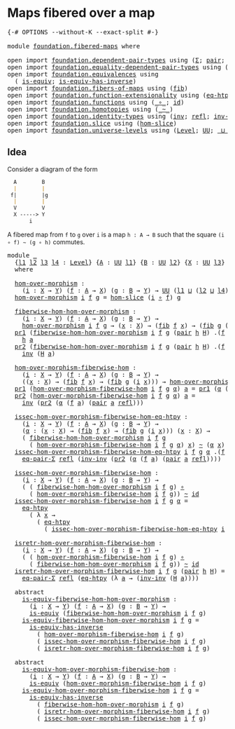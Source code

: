 # Maps fibered over a map

<pre class="Agda"><a id="36" class="Symbol">{-#</a> <a id="40" class="Keyword">OPTIONS</a> <a id="48" class="Pragma">--without-K</a> <a id="60" class="Pragma">--exact-split</a> <a id="74" class="Symbol">#-}</a>

<a id="79" class="Keyword">module</a> <a id="86" href="foundation.fibered-maps.html" class="Module">foundation.fibered-maps</a> <a id="110" class="Keyword">where</a>

<a id="117" class="Keyword">open</a> <a id="122" class="Keyword">import</a> <a id="129" href="foundation.dependent-pair-types.html" class="Module">foundation.dependent-pair-types</a> <a id="161" class="Keyword">using</a> <a id="167" class="Symbol">(</a><a id="168" href="foundation-core.dependent-pair-types.html#502" class="Record">Σ</a><a id="169" class="Symbol">;</a> <a id="171" href="foundation-core.dependent-pair-types.html#575" class="InductiveConstructor">pair</a><a id="175" class="Symbol">;</a> <a id="177" href="foundation-core.dependent-pair-types.html#592" class="Field">pr1</a><a id="180" class="Symbol">;</a> <a id="182" href="foundation-core.dependent-pair-types.html#604" class="Field">pr2</a><a id="185" class="Symbol">)</a>
<a id="187" class="Keyword">open</a> <a id="192" class="Keyword">import</a> <a id="199" href="foundation.equality-dependent-pair-types.html" class="Module">foundation.equality-dependent-pair-types</a> <a id="240" class="Keyword">using</a> <a id="246" class="Symbol">(</a><a id="247" href="foundation.equality-dependent-pair-types.html#1372" class="Function">eq-pair-Σ</a><a id="256" class="Symbol">)</a>
<a id="258" class="Keyword">open</a> <a id="263" class="Keyword">import</a> <a id="270" href="foundation.equivalences.html" class="Module">foundation.equivalences</a> <a id="294" class="Keyword">using</a>
  <a id="302" class="Symbol">(</a> <a id="304" href="foundation-core.equivalences.html#1543" class="Function">is-equiv</a><a id="312" class="Symbol">;</a> <a id="314" href="foundation-core.equivalences.html#3000" class="Function">is-equiv-has-inverse</a><a id="334" class="Symbol">)</a>
<a id="336" class="Keyword">open</a> <a id="341" class="Keyword">import</a> <a id="348" href="foundation.fibers-of-maps.html" class="Module">foundation.fibers-of-maps</a> <a id="374" class="Keyword">using</a> <a id="380" class="Symbol">(</a><a id="381" href="foundation-core.fibers-of-maps.html#929" class="Function">fib</a><a id="384" class="Symbol">)</a>
<a id="386" class="Keyword">open</a> <a id="391" class="Keyword">import</a> <a id="398" href="foundation.function-extensionality.html" class="Module">foundation.function-extensionality</a> <a id="433" class="Keyword">using</a> <a id="439" class="Symbol">(</a><a id="440" href="foundation-core.function-extensionality.html#1463" class="Function">eq-htpy</a><a id="447" class="Symbol">)</a>
<a id="449" class="Keyword">open</a> <a id="454" class="Keyword">import</a> <a id="461" href="foundation.functions.html" class="Module">foundation.functions</a> <a id="482" class="Keyword">using</a> <a id="488" class="Symbol">(</a><a id="489" href="foundation-core.functions.html#407" class="Function Operator">_∘_</a><a id="492" class="Symbol">;</a> <a id="494" href="foundation-core.functions.html#309" class="Function">id</a><a id="496" class="Symbol">)</a>
<a id="498" class="Keyword">open</a> <a id="503" class="Keyword">import</a> <a id="510" href="foundation.homotopies.html" class="Module">foundation.homotopies</a> <a id="532" class="Keyword">using</a> <a id="538" class="Symbol">(</a><a id="539" href="foundation-core.homotopies.html#614" class="Function Operator">_~_</a><a id="542" class="Symbol">)</a>
<a id="544" class="Keyword">open</a> <a id="549" class="Keyword">import</a> <a id="556" href="foundation.identity-types.html" class="Module">foundation.identity-types</a> <a id="582" class="Keyword">using</a> <a id="588" class="Symbol">(</a><a id="589" href="foundation-core.identity-types.html#2716" class="Function">inv</a><a id="592" class="Symbol">;</a> <a id="594" href="foundation-core.identity-types.html#1807" class="InductiveConstructor">refl</a><a id="598" class="Symbol">;</a> <a id="600" href="foundation-core.identity-types.html#3319" class="Function">inv-inv</a><a id="607" class="Symbol">)</a>
<a id="609" class="Keyword">open</a> <a id="614" class="Keyword">import</a> <a id="621" href="foundation.slice.html" class="Module">foundation.slice</a> <a id="638" class="Keyword">using</a> <a id="644" class="Symbol">(</a><a id="645" href="foundation.slice.html#2935" class="Function">hom-slice</a><a id="654" class="Symbol">)</a>
<a id="656" class="Keyword">open</a> <a id="661" class="Keyword">import</a> <a id="668" href="foundation.universe-levels.html" class="Module">foundation.universe-levels</a> <a id="695" class="Keyword">using</a> <a id="701" class="Symbol">(</a><a id="702" href="Agda.Primitive.html#597" class="Postulate">Level</a><a id="707" class="Symbol">;</a> <a id="709" href="foundation-core.universe-levels.html#222" class="Primitive">UU</a><a id="711" class="Symbol">;</a> <a id="713" href="Agda.Primitive.html#810" class="Primitive Operator">_⊔_</a><a id="716" class="Symbol">)</a>
</pre>
## Idea

Consider a diagram of the form

```md
  A        B
  |        |
 f|        |g
  |        |
  V        V
  X -----> Y
       i
```

A fibered map from `f` to `g` over `i` is a map `h : A → B` such that the square `(i ∘ f) ~ (g ∘ h)` commutes.

<pre class="Agda"><a id="983" class="Keyword">module</a> <a id="990" href="foundation.fibered-maps.html#990" class="Module">_</a>
  <a id="994" class="Symbol">{</a><a id="995" href="foundation.fibered-maps.html#995" class="Bound">l1</a> <a id="998" href="foundation.fibered-maps.html#998" class="Bound">l2</a> <a id="1001" href="foundation.fibered-maps.html#1001" class="Bound">l3</a> <a id="1004" href="foundation.fibered-maps.html#1004" class="Bound">l4</a> <a id="1007" class="Symbol">:</a> <a id="1009" href="Agda.Primitive.html#597" class="Postulate">Level</a><a id="1014" class="Symbol">}</a> <a id="1016" class="Symbol">{</a><a id="1017" href="foundation.fibered-maps.html#1017" class="Bound">A</a> <a id="1019" class="Symbol">:</a> <a id="1021" href="foundation-core.universe-levels.html#222" class="Primitive">UU</a> <a id="1024" href="foundation.fibered-maps.html#995" class="Bound">l1</a><a id="1026" class="Symbol">}</a> <a id="1028" class="Symbol">{</a><a id="1029" href="foundation.fibered-maps.html#1029" class="Bound">B</a> <a id="1031" class="Symbol">:</a> <a id="1033" href="foundation-core.universe-levels.html#222" class="Primitive">UU</a> <a id="1036" href="foundation.fibered-maps.html#998" class="Bound">l2</a><a id="1038" class="Symbol">}</a> <a id="1040" class="Symbol">{</a><a id="1041" href="foundation.fibered-maps.html#1041" class="Bound">X</a> <a id="1043" class="Symbol">:</a> <a id="1045" href="foundation-core.universe-levels.html#222" class="Primitive">UU</a> <a id="1048" href="foundation.fibered-maps.html#1001" class="Bound">l3</a><a id="1050" class="Symbol">}</a> <a id="1052" class="Symbol">{</a><a id="1053" href="foundation.fibered-maps.html#1053" class="Bound">Y</a> <a id="1055" class="Symbol">:</a> <a id="1057" href="foundation-core.universe-levels.html#222" class="Primitive">UU</a> <a id="1060" href="foundation.fibered-maps.html#1004" class="Bound">l4</a><a id="1062" class="Symbol">}</a>
  <a id="1066" class="Keyword">where</a>

  <a id="1075" href="foundation.fibered-maps.html#1075" class="Function">hom-over-morphism</a> <a id="1093" class="Symbol">:</a>
    <a id="1099" class="Symbol">(</a><a id="1100" href="foundation.fibered-maps.html#1100" class="Bound">i</a> <a id="1102" class="Symbol">:</a> <a id="1104" href="foundation.fibered-maps.html#1041" class="Bound">X</a> <a id="1106" class="Symbol">→</a> <a id="1108" href="foundation.fibered-maps.html#1053" class="Bound">Y</a><a id="1109" class="Symbol">)</a> <a id="1111" class="Symbol">(</a><a id="1112" href="foundation.fibered-maps.html#1112" class="Bound">f</a> <a id="1114" class="Symbol">:</a> <a id="1116" href="foundation.fibered-maps.html#1017" class="Bound">A</a> <a id="1118" class="Symbol">→</a> <a id="1120" href="foundation.fibered-maps.html#1041" class="Bound">X</a><a id="1121" class="Symbol">)</a> <a id="1123" class="Symbol">(</a><a id="1124" href="foundation.fibered-maps.html#1124" class="Bound">g</a> <a id="1126" class="Symbol">:</a> <a id="1128" href="foundation.fibered-maps.html#1029" class="Bound">B</a> <a id="1130" class="Symbol">→</a> <a id="1132" href="foundation.fibered-maps.html#1053" class="Bound">Y</a><a id="1133" class="Symbol">)</a> <a id="1135" class="Symbol">→</a> <a id="1137" href="foundation-core.universe-levels.html#222" class="Primitive">UU</a> <a id="1140" class="Symbol">(</a><a id="1141" href="foundation.fibered-maps.html#995" class="Bound">l1</a> <a id="1144" href="Agda.Primitive.html#810" class="Primitive Operator">⊔</a> <a id="1146" class="Symbol">(</a><a id="1147" href="foundation.fibered-maps.html#998" class="Bound">l2</a> <a id="1150" href="Agda.Primitive.html#810" class="Primitive Operator">⊔</a> <a id="1152" href="foundation.fibered-maps.html#1004" class="Bound">l4</a><a id="1154" class="Symbol">))</a>
  <a id="1159" href="foundation.fibered-maps.html#1075" class="Function">hom-over-morphism</a> <a id="1177" href="foundation.fibered-maps.html#1177" class="Bound">i</a> <a id="1179" href="foundation.fibered-maps.html#1179" class="Bound">f</a> <a id="1181" href="foundation.fibered-maps.html#1181" class="Bound">g</a> <a id="1183" class="Symbol">=</a> <a id="1185" href="foundation.slice.html#2935" class="Function">hom-slice</a> <a id="1195" class="Symbol">(</a><a id="1196" href="foundation.fibered-maps.html#1177" class="Bound">i</a> <a id="1198" href="foundation-core.functions.html#407" class="Function Operator">∘</a> <a id="1200" href="foundation.fibered-maps.html#1179" class="Bound">f</a><a id="1201" class="Symbol">)</a> <a id="1203" href="foundation.fibered-maps.html#1181" class="Bound">g</a>

  <a id="1208" href="foundation.fibered-maps.html#1208" class="Function">fiberwise-hom-hom-over-morphism</a> <a id="1240" class="Symbol">:</a>
    <a id="1246" class="Symbol">(</a><a id="1247" href="foundation.fibered-maps.html#1247" class="Bound">i</a> <a id="1249" class="Symbol">:</a> <a id="1251" href="foundation.fibered-maps.html#1041" class="Bound">X</a> <a id="1253" class="Symbol">→</a> <a id="1255" href="foundation.fibered-maps.html#1053" class="Bound">Y</a><a id="1256" class="Symbol">)</a> <a id="1258" class="Symbol">(</a><a id="1259" href="foundation.fibered-maps.html#1259" class="Bound">f</a> <a id="1261" class="Symbol">:</a> <a id="1263" href="foundation.fibered-maps.html#1017" class="Bound">A</a> <a id="1265" class="Symbol">→</a> <a id="1267" href="foundation.fibered-maps.html#1041" class="Bound">X</a><a id="1268" class="Symbol">)</a> <a id="1270" class="Symbol">(</a><a id="1271" href="foundation.fibered-maps.html#1271" class="Bound">g</a> <a id="1273" class="Symbol">:</a> <a id="1275" href="foundation.fibered-maps.html#1029" class="Bound">B</a> <a id="1277" class="Symbol">→</a> <a id="1279" href="foundation.fibered-maps.html#1053" class="Bound">Y</a><a id="1280" class="Symbol">)</a> <a id="1282" class="Symbol">→</a>
    <a id="1288" href="foundation.fibered-maps.html#1075" class="Function">hom-over-morphism</a> <a id="1306" href="foundation.fibered-maps.html#1247" class="Bound">i</a> <a id="1308" href="foundation.fibered-maps.html#1259" class="Bound">f</a> <a id="1310" href="foundation.fibered-maps.html#1271" class="Bound">g</a> <a id="1312" class="Symbol">→</a> <a id="1314" class="Symbol">(</a><a id="1315" href="foundation.fibered-maps.html#1315" class="Bound">x</a> <a id="1317" class="Symbol">:</a> <a id="1319" href="foundation.fibered-maps.html#1041" class="Bound">X</a><a id="1320" class="Symbol">)</a> <a id="1322" class="Symbol">→</a> <a id="1324" class="Symbol">(</a><a id="1325" href="foundation-core.fibers-of-maps.html#929" class="Function">fib</a> <a id="1329" href="foundation.fibered-maps.html#1259" class="Bound">f</a> <a id="1331" href="foundation.fibered-maps.html#1315" class="Bound">x</a><a id="1332" class="Symbol">)</a> <a id="1334" class="Symbol">→</a> <a id="1336" class="Symbol">(</a><a id="1337" href="foundation-core.fibers-of-maps.html#929" class="Function">fib</a> <a id="1341" href="foundation.fibered-maps.html#1271" class="Bound">g</a> <a id="1343" class="Symbol">(</a><a id="1344" href="foundation.fibered-maps.html#1247" class="Bound">i</a> <a id="1346" href="foundation.fibered-maps.html#1315" class="Bound">x</a><a id="1347" class="Symbol">))</a>
  <a id="1352" href="foundation-core.dependent-pair-types.html#592" class="Field">pr1</a> <a id="1356" class="Symbol">(</a><a id="1357" href="foundation.fibered-maps.html#1208" class="Function">fiberwise-hom-hom-over-morphism</a> <a id="1389" href="foundation.fibered-maps.html#1389" class="Bound">i</a> <a id="1391" href="foundation.fibered-maps.html#1391" class="Bound">f</a> <a id="1393" href="foundation.fibered-maps.html#1393" class="Bound">g</a> <a id="1395" class="Symbol">(</a><a id="1396" href="foundation-core.dependent-pair-types.html#575" class="InductiveConstructor">pair</a> <a id="1401" href="foundation.fibered-maps.html#1401" class="Bound">h</a> <a id="1403" href="foundation.fibered-maps.html#1403" class="Bound">H</a><a id="1404" class="Symbol">)</a> <a id="1406" class="DottedPattern Symbol">.(</a><a id="1408" href="foundation.fibered-maps.html#1391" class="DottedPattern Bound">f</a> <a id="1410" href="foundation.fibered-maps.html#1419" class="DottedPattern Bound">a</a><a id="1411" class="DottedPattern Symbol">)</a> <a id="1413" class="Symbol">(</a><a id="1414" href="foundation-core.dependent-pair-types.html#575" class="InductiveConstructor">pair</a> <a id="1419" href="foundation.fibered-maps.html#1419" class="Bound">a</a> <a id="1421" href="foundation-core.identity-types.html#1807" class="InductiveConstructor">refl</a><a id="1425" class="Symbol">))</a> <a id="1428" class="Symbol">=</a>
    <a id="1434" href="foundation.fibered-maps.html#1401" class="Bound">h</a> <a id="1436" href="foundation.fibered-maps.html#1419" class="Bound">a</a>
  <a id="1440" href="foundation-core.dependent-pair-types.html#604" class="Field">pr2</a> <a id="1444" class="Symbol">(</a><a id="1445" href="foundation.fibered-maps.html#1208" class="Function">fiberwise-hom-hom-over-morphism</a> <a id="1477" href="foundation.fibered-maps.html#1477" class="Bound">i</a> <a id="1479" href="foundation.fibered-maps.html#1479" class="Bound">f</a> <a id="1481" href="foundation.fibered-maps.html#1481" class="Bound">g</a> <a id="1483" class="Symbol">(</a><a id="1484" href="foundation-core.dependent-pair-types.html#575" class="InductiveConstructor">pair</a> <a id="1489" href="foundation.fibered-maps.html#1489" class="Bound">h</a> <a id="1491" href="foundation.fibered-maps.html#1491" class="Bound">H</a><a id="1492" class="Symbol">)</a> <a id="1494" class="DottedPattern Symbol">.(</a><a id="1496" href="foundation.fibered-maps.html#1479" class="DottedPattern Bound">f</a> <a id="1498" href="foundation.fibered-maps.html#1507" class="DottedPattern Bound">a</a><a id="1499" class="DottedPattern Symbol">)</a> <a id="1501" class="Symbol">(</a><a id="1502" href="foundation-core.dependent-pair-types.html#575" class="InductiveConstructor">pair</a> <a id="1507" href="foundation.fibered-maps.html#1507" class="Bound">a</a> <a id="1509" href="foundation-core.identity-types.html#1807" class="InductiveConstructor">refl</a><a id="1513" class="Symbol">))</a> <a id="1516" class="Symbol">=</a>
    <a id="1522" href="foundation-core.identity-types.html#2716" class="Function">inv</a> <a id="1526" class="Symbol">(</a><a id="1527" href="foundation.fibered-maps.html#1491" class="Bound">H</a> <a id="1529" href="foundation.fibered-maps.html#1507" class="Bound">a</a><a id="1530" class="Symbol">)</a>

  <a id="1535" href="foundation.fibered-maps.html#1535" class="Function">hom-over-morphism-fiberwise-hom</a> <a id="1567" class="Symbol">:</a>
    <a id="1573" class="Symbol">(</a><a id="1574" href="foundation.fibered-maps.html#1574" class="Bound">i</a> <a id="1576" class="Symbol">:</a> <a id="1578" href="foundation.fibered-maps.html#1041" class="Bound">X</a> <a id="1580" class="Symbol">→</a> <a id="1582" href="foundation.fibered-maps.html#1053" class="Bound">Y</a><a id="1583" class="Symbol">)</a> <a id="1585" class="Symbol">(</a><a id="1586" href="foundation.fibered-maps.html#1586" class="Bound">f</a> <a id="1588" class="Symbol">:</a> <a id="1590" href="foundation.fibered-maps.html#1017" class="Bound">A</a> <a id="1592" class="Symbol">→</a> <a id="1594" href="foundation.fibered-maps.html#1041" class="Bound">X</a><a id="1595" class="Symbol">)</a> <a id="1597" class="Symbol">(</a><a id="1598" href="foundation.fibered-maps.html#1598" class="Bound">g</a> <a id="1600" class="Symbol">:</a> <a id="1602" href="foundation.fibered-maps.html#1029" class="Bound">B</a> <a id="1604" class="Symbol">→</a> <a id="1606" href="foundation.fibered-maps.html#1053" class="Bound">Y</a><a id="1607" class="Symbol">)</a> <a id="1609" class="Symbol">→</a>
    <a id="1615" class="Symbol">((</a><a id="1617" href="foundation.fibered-maps.html#1617" class="Bound">x</a> <a id="1619" class="Symbol">:</a> <a id="1621" href="foundation.fibered-maps.html#1041" class="Bound">X</a><a id="1622" class="Symbol">)</a> <a id="1624" class="Symbol">→</a> <a id="1626" class="Symbol">(</a><a id="1627" href="foundation-core.fibers-of-maps.html#929" class="Function">fib</a> <a id="1631" href="foundation.fibered-maps.html#1586" class="Bound">f</a> <a id="1633" href="foundation.fibered-maps.html#1617" class="Bound">x</a><a id="1634" class="Symbol">)</a> <a id="1636" class="Symbol">→</a> <a id="1638" class="Symbol">(</a><a id="1639" href="foundation-core.fibers-of-maps.html#929" class="Function">fib</a> <a id="1643" href="foundation.fibered-maps.html#1598" class="Bound">g</a> <a id="1645" class="Symbol">(</a><a id="1646" href="foundation.fibered-maps.html#1574" class="Bound">i</a> <a id="1648" href="foundation.fibered-maps.html#1617" class="Bound">x</a><a id="1649" class="Symbol">)))</a> <a id="1653" class="Symbol">→</a> <a id="1655" href="foundation.fibered-maps.html#1075" class="Function">hom-over-morphism</a> <a id="1673" href="foundation.fibered-maps.html#1574" class="Bound">i</a> <a id="1675" href="foundation.fibered-maps.html#1586" class="Bound">f</a> <a id="1677" href="foundation.fibered-maps.html#1598" class="Bound">g</a>
  <a id="1681" href="foundation-core.dependent-pair-types.html#592" class="Field">pr1</a> <a id="1685" class="Symbol">(</a><a id="1686" href="foundation.fibered-maps.html#1535" class="Function">hom-over-morphism-fiberwise-hom</a> <a id="1718" href="foundation.fibered-maps.html#1718" class="Bound">i</a> <a id="1720" href="foundation.fibered-maps.html#1720" class="Bound">f</a> <a id="1722" href="foundation.fibered-maps.html#1722" class="Bound">g</a> <a id="1724" href="foundation.fibered-maps.html#1724" class="Bound">α</a><a id="1725" class="Symbol">)</a> <a id="1727" href="foundation.fibered-maps.html#1727" class="Bound">a</a> <a id="1729" class="Symbol">=</a> <a id="1731" href="foundation-core.dependent-pair-types.html#592" class="Field">pr1</a> <a id="1735" class="Symbol">(</a><a id="1736" href="foundation.fibered-maps.html#1724" class="Bound">α</a> <a id="1738" class="Symbol">(</a><a id="1739" href="foundation.fibered-maps.html#1720" class="Bound">f</a> <a id="1741" href="foundation.fibered-maps.html#1727" class="Bound">a</a><a id="1742" class="Symbol">)</a> <a id="1744" class="Symbol">(</a><a id="1745" href="foundation-core.dependent-pair-types.html#575" class="InductiveConstructor">pair</a> <a id="1750" href="foundation.fibered-maps.html#1727" class="Bound">a</a> <a id="1752" href="foundation-core.identity-types.html#1807" class="InductiveConstructor">refl</a><a id="1756" class="Symbol">))</a>
  <a id="1761" href="foundation-core.dependent-pair-types.html#604" class="Field">pr2</a> <a id="1765" class="Symbol">(</a><a id="1766" href="foundation.fibered-maps.html#1535" class="Function">hom-over-morphism-fiberwise-hom</a> <a id="1798" href="foundation.fibered-maps.html#1798" class="Bound">i</a> <a id="1800" href="foundation.fibered-maps.html#1800" class="Bound">f</a> <a id="1802" href="foundation.fibered-maps.html#1802" class="Bound">g</a> <a id="1804" href="foundation.fibered-maps.html#1804" class="Bound">α</a><a id="1805" class="Symbol">)</a> <a id="1807" href="foundation.fibered-maps.html#1807" class="Bound">a</a> <a id="1809" class="Symbol">=</a>
    <a id="1815" href="foundation-core.identity-types.html#2716" class="Function">inv</a> <a id="1819" class="Symbol">(</a><a id="1820" href="foundation-core.dependent-pair-types.html#604" class="Field">pr2</a> <a id="1824" class="Symbol">(</a><a id="1825" href="foundation.fibered-maps.html#1804" class="Bound">α</a> <a id="1827" class="Symbol">(</a><a id="1828" href="foundation.fibered-maps.html#1800" class="Bound">f</a> <a id="1830" href="foundation.fibered-maps.html#1807" class="Bound">a</a><a id="1831" class="Symbol">)</a> <a id="1833" class="Symbol">(</a><a id="1834" href="foundation-core.dependent-pair-types.html#575" class="InductiveConstructor">pair</a> <a id="1839" href="foundation.fibered-maps.html#1807" class="Bound">a</a> <a id="1841" href="foundation-core.identity-types.html#1807" class="InductiveConstructor">refl</a><a id="1845" class="Symbol">)))</a>

  <a id="1852" href="foundation.fibered-maps.html#1852" class="Function">issec-hom-over-morphism-fiberwise-hom-eq-htpy</a> <a id="1898" class="Symbol">:</a>
    <a id="1904" class="Symbol">(</a><a id="1905" href="foundation.fibered-maps.html#1905" class="Bound">i</a> <a id="1907" class="Symbol">:</a> <a id="1909" href="foundation.fibered-maps.html#1041" class="Bound">X</a> <a id="1911" class="Symbol">→</a> <a id="1913" href="foundation.fibered-maps.html#1053" class="Bound">Y</a><a id="1914" class="Symbol">)</a> <a id="1916" class="Symbol">(</a><a id="1917" href="foundation.fibered-maps.html#1917" class="Bound">f</a> <a id="1919" class="Symbol">:</a> <a id="1921" href="foundation.fibered-maps.html#1017" class="Bound">A</a> <a id="1923" class="Symbol">→</a> <a id="1925" href="foundation.fibered-maps.html#1041" class="Bound">X</a><a id="1926" class="Symbol">)</a> <a id="1928" class="Symbol">(</a><a id="1929" href="foundation.fibered-maps.html#1929" class="Bound">g</a> <a id="1931" class="Symbol">:</a> <a id="1933" href="foundation.fibered-maps.html#1029" class="Bound">B</a> <a id="1935" class="Symbol">→</a> <a id="1937" href="foundation.fibered-maps.html#1053" class="Bound">Y</a><a id="1938" class="Symbol">)</a> <a id="1940" class="Symbol">→</a>
    <a id="1946" class="Symbol">(</a><a id="1947" href="foundation.fibered-maps.html#1947" class="Bound">α</a> <a id="1949" class="Symbol">:</a> <a id="1951" class="Symbol">(</a><a id="1952" href="foundation.fibered-maps.html#1952" class="Bound">x</a> <a id="1954" class="Symbol">:</a> <a id="1956" href="foundation.fibered-maps.html#1041" class="Bound">X</a><a id="1957" class="Symbol">)</a> <a id="1959" class="Symbol">→</a> <a id="1961" class="Symbol">(</a><a id="1962" href="foundation-core.fibers-of-maps.html#929" class="Function">fib</a> <a id="1966" href="foundation.fibered-maps.html#1917" class="Bound">f</a> <a id="1968" href="foundation.fibered-maps.html#1952" class="Bound">x</a><a id="1969" class="Symbol">)</a> <a id="1971" class="Symbol">→</a> <a id="1973" class="Symbol">(</a><a id="1974" href="foundation-core.fibers-of-maps.html#929" class="Function">fib</a> <a id="1978" href="foundation.fibered-maps.html#1929" class="Bound">g</a> <a id="1980" class="Symbol">(</a><a id="1981" href="foundation.fibered-maps.html#1905" class="Bound">i</a> <a id="1983" href="foundation.fibered-maps.html#1952" class="Bound">x</a><a id="1984" class="Symbol">)))</a> <a id="1988" class="Symbol">(</a><a id="1989" href="foundation.fibered-maps.html#1989" class="Bound">x</a> <a id="1991" class="Symbol">:</a> <a id="1993" href="foundation.fibered-maps.html#1041" class="Bound">X</a><a id="1994" class="Symbol">)</a> <a id="1996" class="Symbol">→</a>
    <a id="2002" class="Symbol">(</a> <a id="2004" href="foundation.fibered-maps.html#1208" class="Function">fiberwise-hom-hom-over-morphism</a> <a id="2036" href="foundation.fibered-maps.html#1905" class="Bound">i</a> <a id="2038" href="foundation.fibered-maps.html#1917" class="Bound">f</a> <a id="2040" href="foundation.fibered-maps.html#1929" class="Bound">g</a>
      <a id="2048" class="Symbol">(</a> <a id="2050" href="foundation.fibered-maps.html#1535" class="Function">hom-over-morphism-fiberwise-hom</a> <a id="2082" href="foundation.fibered-maps.html#1905" class="Bound">i</a> <a id="2084" href="foundation.fibered-maps.html#1917" class="Bound">f</a> <a id="2086" href="foundation.fibered-maps.html#1929" class="Bound">g</a> <a id="2088" href="foundation.fibered-maps.html#1947" class="Bound">α</a><a id="2089" class="Symbol">)</a> <a id="2091" href="foundation.fibered-maps.html#1989" class="Bound">x</a><a id="2092" class="Symbol">)</a> <a id="2094" href="foundation-core.homotopies.html#614" class="Function Operator">~</a> <a id="2096" class="Symbol">(</a><a id="2097" href="foundation.fibered-maps.html#1947" class="Bound">α</a> <a id="2099" href="foundation.fibered-maps.html#1989" class="Bound">x</a><a id="2100" class="Symbol">)</a>
  <a id="2104" href="foundation.fibered-maps.html#1852" class="Function">issec-hom-over-morphism-fiberwise-hom-eq-htpy</a> <a id="2150" href="foundation.fibered-maps.html#2150" class="Bound">i</a> <a id="2152" href="foundation.fibered-maps.html#2152" class="Bound">f</a> <a id="2154" href="foundation.fibered-maps.html#2154" class="Bound">g</a> <a id="2156" href="foundation.fibered-maps.html#2156" class="Bound">α</a> <a id="2158" class="DottedPattern Symbol">.(</a><a id="2160" href="foundation.fibered-maps.html#2152" class="DottedPattern Bound">f</a> <a id="2162" href="foundation.fibered-maps.html#2171" class="DottedPattern Bound">a</a><a id="2163" class="DottedPattern Symbol">)</a> <a id="2165" class="Symbol">(</a><a id="2166" href="foundation-core.dependent-pair-types.html#575" class="InductiveConstructor">pair</a> <a id="2171" href="foundation.fibered-maps.html#2171" class="Bound">a</a> <a id="2173" href="foundation-core.identity-types.html#1807" class="InductiveConstructor">refl</a><a id="2177" class="Symbol">)</a> <a id="2179" class="Symbol">=</a>
    <a id="2185" href="foundation.equality-dependent-pair-types.html#1372" class="Function">eq-pair-Σ</a> <a id="2195" href="foundation-core.identity-types.html#1807" class="InductiveConstructor">refl</a> <a id="2200" class="Symbol">(</a><a id="2201" href="foundation-core.identity-types.html#3319" class="Function">inv-inv</a> <a id="2209" class="Symbol">(</a><a id="2210" href="foundation-core.dependent-pair-types.html#604" class="Field">pr2</a> <a id="2214" class="Symbol">(</a><a id="2215" href="foundation.fibered-maps.html#2156" class="Bound">α</a> <a id="2217" class="Symbol">(</a><a id="2218" href="foundation.fibered-maps.html#2152" class="Bound">f</a> <a id="2220" href="foundation.fibered-maps.html#2171" class="Bound">a</a><a id="2221" class="Symbol">)</a> <a id="2223" class="Symbol">(</a><a id="2224" href="foundation-core.dependent-pair-types.html#575" class="InductiveConstructor">pair</a> <a id="2229" href="foundation.fibered-maps.html#2171" class="Bound">a</a> <a id="2231" href="foundation-core.identity-types.html#1807" class="InductiveConstructor">refl</a><a id="2235" class="Symbol">))))</a>

  <a id="2243" href="foundation.fibered-maps.html#2243" class="Function">issec-hom-over-morphism-fiberwise-hom</a> <a id="2281" class="Symbol">:</a>
    <a id="2287" class="Symbol">(</a><a id="2288" href="foundation.fibered-maps.html#2288" class="Bound">i</a> <a id="2290" class="Symbol">:</a> <a id="2292" href="foundation.fibered-maps.html#1041" class="Bound">X</a> <a id="2294" class="Symbol">→</a> <a id="2296" href="foundation.fibered-maps.html#1053" class="Bound">Y</a><a id="2297" class="Symbol">)</a> <a id="2299" class="Symbol">(</a><a id="2300" href="foundation.fibered-maps.html#2300" class="Bound">f</a> <a id="2302" class="Symbol">:</a> <a id="2304" href="foundation.fibered-maps.html#1017" class="Bound">A</a> <a id="2306" class="Symbol">→</a> <a id="2308" href="foundation.fibered-maps.html#1041" class="Bound">X</a><a id="2309" class="Symbol">)</a> <a id="2311" class="Symbol">(</a><a id="2312" href="foundation.fibered-maps.html#2312" class="Bound">g</a> <a id="2314" class="Symbol">:</a> <a id="2316" href="foundation.fibered-maps.html#1029" class="Bound">B</a> <a id="2318" class="Symbol">→</a> <a id="2320" href="foundation.fibered-maps.html#1053" class="Bound">Y</a><a id="2321" class="Symbol">)</a> <a id="2323" class="Symbol">→</a>
    <a id="2329" class="Symbol">(</a> <a id="2331" class="Symbol">(</a> <a id="2333" href="foundation.fibered-maps.html#1208" class="Function">fiberwise-hom-hom-over-morphism</a> <a id="2365" href="foundation.fibered-maps.html#2288" class="Bound">i</a> <a id="2367" href="foundation.fibered-maps.html#2300" class="Bound">f</a> <a id="2369" href="foundation.fibered-maps.html#2312" class="Bound">g</a><a id="2370" class="Symbol">)</a> <a id="2372" href="foundation-core.functions.html#407" class="Function Operator">∘</a>
      <a id="2380" class="Symbol">(</a> <a id="2382" href="foundation.fibered-maps.html#1535" class="Function">hom-over-morphism-fiberwise-hom</a> <a id="2414" href="foundation.fibered-maps.html#2288" class="Bound">i</a> <a id="2416" href="foundation.fibered-maps.html#2300" class="Bound">f</a> <a id="2418" href="foundation.fibered-maps.html#2312" class="Bound">g</a><a id="2419" class="Symbol">))</a> <a id="2422" href="foundation-core.homotopies.html#614" class="Function Operator">~</a> <a id="2424" href="foundation-core.functions.html#309" class="Function">id</a>
  <a id="2429" href="foundation.fibered-maps.html#2243" class="Function">issec-hom-over-morphism-fiberwise-hom</a> <a id="2467" href="foundation.fibered-maps.html#2467" class="Bound">i</a> <a id="2469" href="foundation.fibered-maps.html#2469" class="Bound">f</a> <a id="2471" href="foundation.fibered-maps.html#2471" class="Bound">g</a> <a id="2473" href="foundation.fibered-maps.html#2473" class="Bound">α</a> <a id="2475" class="Symbol">=</a>
    <a id="2481" href="foundation-core.function-extensionality.html#1463" class="Function">eq-htpy</a>
      <a id="2495" class="Symbol">(</a> <a id="2497" class="Symbol">λ</a> <a id="2499" href="foundation.fibered-maps.html#2499" class="Bound">x</a> <a id="2501" class="Symbol">→</a>
        <a id="2511" class="Symbol">(</a> <a id="2513" href="foundation-core.function-extensionality.html#1463" class="Function">eq-htpy</a>
          <a id="2531" class="Symbol">(</a> <a id="2533" href="foundation.fibered-maps.html#1852" class="Function">issec-hom-over-morphism-fiberwise-hom-eq-htpy</a> <a id="2579" href="foundation.fibered-maps.html#2467" class="Bound">i</a> <a id="2581" href="foundation.fibered-maps.html#2469" class="Bound">f</a> <a id="2583" href="foundation.fibered-maps.html#2471" class="Bound">g</a> <a id="2585" href="foundation.fibered-maps.html#2473" class="Bound">α</a> <a id="2587" href="foundation.fibered-maps.html#2499" class="Bound">x</a><a id="2588" class="Symbol">)))</a>

  <a id="2595" href="foundation.fibered-maps.html#2595" class="Function">isretr-hom-over-morphism-fiberwise-hom</a> <a id="2634" class="Symbol">:</a>
    <a id="2640" class="Symbol">(</a><a id="2641" href="foundation.fibered-maps.html#2641" class="Bound">i</a> <a id="2643" class="Symbol">:</a> <a id="2645" href="foundation.fibered-maps.html#1041" class="Bound">X</a> <a id="2647" class="Symbol">→</a> <a id="2649" href="foundation.fibered-maps.html#1053" class="Bound">Y</a><a id="2650" class="Symbol">)</a> <a id="2652" class="Symbol">(</a><a id="2653" href="foundation.fibered-maps.html#2653" class="Bound">f</a> <a id="2655" class="Symbol">:</a> <a id="2657" href="foundation.fibered-maps.html#1017" class="Bound">A</a> <a id="2659" class="Symbol">→</a> <a id="2661" href="foundation.fibered-maps.html#1041" class="Bound">X</a><a id="2662" class="Symbol">)</a> <a id="2664" class="Symbol">(</a><a id="2665" href="foundation.fibered-maps.html#2665" class="Bound">g</a> <a id="2667" class="Symbol">:</a> <a id="2669" href="foundation.fibered-maps.html#1029" class="Bound">B</a> <a id="2671" class="Symbol">→</a> <a id="2673" href="foundation.fibered-maps.html#1053" class="Bound">Y</a><a id="2674" class="Symbol">)</a> <a id="2676" class="Symbol">→</a>
    <a id="2682" class="Symbol">(</a> <a id="2684" class="Symbol">(</a> <a id="2686" href="foundation.fibered-maps.html#1535" class="Function">hom-over-morphism-fiberwise-hom</a> <a id="2718" href="foundation.fibered-maps.html#2641" class="Bound">i</a> <a id="2720" href="foundation.fibered-maps.html#2653" class="Bound">f</a> <a id="2722" href="foundation.fibered-maps.html#2665" class="Bound">g</a><a id="2723" class="Symbol">)</a> <a id="2725" href="foundation-core.functions.html#407" class="Function Operator">∘</a>
      <a id="2733" class="Symbol">(</a> <a id="2735" href="foundation.fibered-maps.html#1208" class="Function">fiberwise-hom-hom-over-morphism</a> <a id="2767" href="foundation.fibered-maps.html#2641" class="Bound">i</a> <a id="2769" href="foundation.fibered-maps.html#2653" class="Bound">f</a> <a id="2771" href="foundation.fibered-maps.html#2665" class="Bound">g</a><a id="2772" class="Symbol">))</a> <a id="2775" href="foundation-core.homotopies.html#614" class="Function Operator">~</a> <a id="2777" href="foundation-core.functions.html#309" class="Function">id</a>
  <a id="2782" href="foundation.fibered-maps.html#2595" class="Function">isretr-hom-over-morphism-fiberwise-hom</a> <a id="2821" href="foundation.fibered-maps.html#2821" class="Bound">i</a> <a id="2823" href="foundation.fibered-maps.html#2823" class="Bound">f</a> <a id="2825" href="foundation.fibered-maps.html#2825" class="Bound">g</a> <a id="2827" class="Symbol">(</a><a id="2828" href="foundation-core.dependent-pair-types.html#575" class="InductiveConstructor">pair</a> <a id="2833" href="foundation.fibered-maps.html#2833" class="Bound">h</a> <a id="2835" href="foundation.fibered-maps.html#2835" class="Bound">H</a><a id="2836" class="Symbol">)</a> <a id="2838" class="Symbol">=</a>
    <a id="2844" href="foundation.equality-dependent-pair-types.html#1372" class="Function">eq-pair-Σ</a> <a id="2854" href="foundation-core.identity-types.html#1807" class="InductiveConstructor">refl</a> <a id="2859" class="Symbol">(</a><a id="2860" href="foundation-core.function-extensionality.html#1463" class="Function">eq-htpy</a> <a id="2868" class="Symbol">(λ</a> <a id="2871" href="foundation.fibered-maps.html#2871" class="Bound">a</a> <a id="2873" class="Symbol">→</a> <a id="2875" class="Symbol">(</a><a id="2876" href="foundation-core.identity-types.html#3319" class="Function">inv-inv</a> <a id="2884" class="Symbol">(</a><a id="2885" href="foundation.fibered-maps.html#2835" class="Bound">H</a> <a id="2887" href="foundation.fibered-maps.html#2871" class="Bound">a</a><a id="2888" class="Symbol">))))</a>

  <a id="2896" class="Keyword">abstract</a>
    <a id="2909" href="foundation.fibered-maps.html#2909" class="Function">is-equiv-fiberwise-hom-hom-over-morphism</a> <a id="2950" class="Symbol">:</a>
      <a id="2958" class="Symbol">(</a><a id="2959" href="foundation.fibered-maps.html#2959" class="Bound">i</a> <a id="2961" class="Symbol">:</a> <a id="2963" href="foundation.fibered-maps.html#1041" class="Bound">X</a> <a id="2965" class="Symbol">→</a> <a id="2967" href="foundation.fibered-maps.html#1053" class="Bound">Y</a><a id="2968" class="Symbol">)</a> <a id="2970" class="Symbol">(</a><a id="2971" href="foundation.fibered-maps.html#2971" class="Bound">f</a> <a id="2973" class="Symbol">:</a> <a id="2975" href="foundation.fibered-maps.html#1017" class="Bound">A</a> <a id="2977" class="Symbol">→</a> <a id="2979" href="foundation.fibered-maps.html#1041" class="Bound">X</a><a id="2980" class="Symbol">)</a> <a id="2982" class="Symbol">(</a><a id="2983" href="foundation.fibered-maps.html#2983" class="Bound">g</a> <a id="2985" class="Symbol">:</a> <a id="2987" href="foundation.fibered-maps.html#1029" class="Bound">B</a> <a id="2989" class="Symbol">→</a> <a id="2991" href="foundation.fibered-maps.html#1053" class="Bound">Y</a><a id="2992" class="Symbol">)</a> <a id="2994" class="Symbol">→</a>
      <a id="3002" href="foundation-core.equivalences.html#1543" class="Function">is-equiv</a> <a id="3011" class="Symbol">(</a><a id="3012" href="foundation.fibered-maps.html#1208" class="Function">fiberwise-hom-hom-over-morphism</a> <a id="3044" href="foundation.fibered-maps.html#2959" class="Bound">i</a> <a id="3046" href="foundation.fibered-maps.html#2971" class="Bound">f</a> <a id="3048" href="foundation.fibered-maps.html#2983" class="Bound">g</a><a id="3049" class="Symbol">)</a>
    <a id="3055" href="foundation.fibered-maps.html#2909" class="Function">is-equiv-fiberwise-hom-hom-over-morphism</a> <a id="3096" href="foundation.fibered-maps.html#3096" class="Bound">i</a> <a id="3098" href="foundation.fibered-maps.html#3098" class="Bound">f</a> <a id="3100" href="foundation.fibered-maps.html#3100" class="Bound">g</a> <a id="3102" class="Symbol">=</a>
      <a id="3110" href="foundation-core.equivalences.html#3000" class="Function">is-equiv-has-inverse</a>
        <a id="3139" class="Symbol">(</a> <a id="3141" href="foundation.fibered-maps.html#1535" class="Function">hom-over-morphism-fiberwise-hom</a> <a id="3173" href="foundation.fibered-maps.html#3096" class="Bound">i</a> <a id="3175" href="foundation.fibered-maps.html#3098" class="Bound">f</a> <a id="3177" href="foundation.fibered-maps.html#3100" class="Bound">g</a><a id="3178" class="Symbol">)</a>
        <a id="3188" class="Symbol">(</a> <a id="3190" href="foundation.fibered-maps.html#2243" class="Function">issec-hom-over-morphism-fiberwise-hom</a> <a id="3228" href="foundation.fibered-maps.html#3096" class="Bound">i</a> <a id="3230" href="foundation.fibered-maps.html#3098" class="Bound">f</a> <a id="3232" href="foundation.fibered-maps.html#3100" class="Bound">g</a><a id="3233" class="Symbol">)</a>
        <a id="3243" class="Symbol">(</a> <a id="3245" href="foundation.fibered-maps.html#2595" class="Function">isretr-hom-over-morphism-fiberwise-hom</a> <a id="3284" href="foundation.fibered-maps.html#3096" class="Bound">i</a> <a id="3286" href="foundation.fibered-maps.html#3098" class="Bound">f</a> <a id="3288" href="foundation.fibered-maps.html#3100" class="Bound">g</a><a id="3289" class="Symbol">)</a>

  <a id="3294" class="Keyword">abstract</a>
    <a id="3307" href="foundation.fibered-maps.html#3307" class="Function">is-equiv-hom-over-morphism-fiberwise-hom</a> <a id="3348" class="Symbol">:</a>
      <a id="3356" class="Symbol">(</a><a id="3357" href="foundation.fibered-maps.html#3357" class="Bound">i</a> <a id="3359" class="Symbol">:</a> <a id="3361" href="foundation.fibered-maps.html#1041" class="Bound">X</a> <a id="3363" class="Symbol">→</a> <a id="3365" href="foundation.fibered-maps.html#1053" class="Bound">Y</a><a id="3366" class="Symbol">)</a> <a id="3368" class="Symbol">(</a><a id="3369" href="foundation.fibered-maps.html#3369" class="Bound">f</a> <a id="3371" class="Symbol">:</a> <a id="3373" href="foundation.fibered-maps.html#1017" class="Bound">A</a> <a id="3375" class="Symbol">→</a> <a id="3377" href="foundation.fibered-maps.html#1041" class="Bound">X</a><a id="3378" class="Symbol">)</a> <a id="3380" class="Symbol">(</a><a id="3381" href="foundation.fibered-maps.html#3381" class="Bound">g</a> <a id="3383" class="Symbol">:</a> <a id="3385" href="foundation.fibered-maps.html#1029" class="Bound">B</a> <a id="3387" class="Symbol">→</a> <a id="3389" href="foundation.fibered-maps.html#1053" class="Bound">Y</a><a id="3390" class="Symbol">)</a> <a id="3392" class="Symbol">→</a>
      <a id="3400" href="foundation-core.equivalences.html#1543" class="Function">is-equiv</a> <a id="3409" class="Symbol">(</a><a id="3410" href="foundation.fibered-maps.html#1535" class="Function">hom-over-morphism-fiberwise-hom</a> <a id="3442" href="foundation.fibered-maps.html#3357" class="Bound">i</a> <a id="3444" href="foundation.fibered-maps.html#3369" class="Bound">f</a> <a id="3446" href="foundation.fibered-maps.html#3381" class="Bound">g</a><a id="3447" class="Symbol">)</a>
    <a id="3453" href="foundation.fibered-maps.html#3307" class="Function">is-equiv-hom-over-morphism-fiberwise-hom</a> <a id="3494" href="foundation.fibered-maps.html#3494" class="Bound">i</a> <a id="3496" href="foundation.fibered-maps.html#3496" class="Bound">f</a> <a id="3498" href="foundation.fibered-maps.html#3498" class="Bound">g</a> <a id="3500" class="Symbol">=</a>
      <a id="3508" href="foundation-core.equivalences.html#3000" class="Function">is-equiv-has-inverse</a>
        <a id="3537" class="Symbol">(</a> <a id="3539" href="foundation.fibered-maps.html#1208" class="Function">fiberwise-hom-hom-over-morphism</a> <a id="3571" href="foundation.fibered-maps.html#3494" class="Bound">i</a> <a id="3573" href="foundation.fibered-maps.html#3496" class="Bound">f</a> <a id="3575" href="foundation.fibered-maps.html#3498" class="Bound">g</a><a id="3576" class="Symbol">)</a>
        <a id="3586" class="Symbol">(</a> <a id="3588" href="foundation.fibered-maps.html#2595" class="Function">isretr-hom-over-morphism-fiberwise-hom</a> <a id="3627" href="foundation.fibered-maps.html#3494" class="Bound">i</a> <a id="3629" href="foundation.fibered-maps.html#3496" class="Bound">f</a> <a id="3631" href="foundation.fibered-maps.html#3498" class="Bound">g</a><a id="3632" class="Symbol">)</a>
        <a id="3642" class="Symbol">(</a> <a id="3644" href="foundation.fibered-maps.html#2243" class="Function">issec-hom-over-morphism-fiberwise-hom</a> <a id="3682" href="foundation.fibered-maps.html#3494" class="Bound">i</a> <a id="3684" href="foundation.fibered-maps.html#3496" class="Bound">f</a> <a id="3686" href="foundation.fibered-maps.html#3498" class="Bound">g</a><a id="3687" class="Symbol">)</a>
</pre>